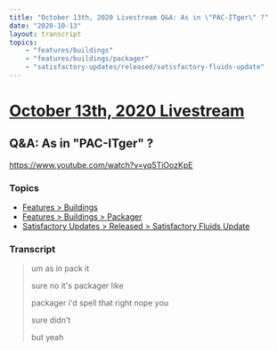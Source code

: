 ```yaml
---
title: "October 13th, 2020 Livestream Q&A: As in \"PAC-ITger\" ?"
date: "2020-10-13"
layout: transcript
topics:
    - "features/buildings"
    - "features/buildings/packager"
    - "satisfactory-updates/released/satisfactory-fluids-update"
---
```

# [October 13th, 2020 Livestream](../2020-10-13.md)
## Q&A: As in "PAC-ITger" ?
https://www.youtube.com/watch?v=yq5TiOozKpE

### Topics
* [Features > Buildings](../topics/features/buildings.md)
* [Features > Buildings > Packager](../topics/features/buildings/packager.md)
* [Satisfactory Updates > Released > Satisfactory Fluids Update](../topics/satisfactory-updates/released/satisfactory-fluids-update.md)

### Transcript

> um as in pack it
>
> sure no it's packager like
>
> packager i'd spell that right nope you
>
> sure didn't
>
> but yeah
